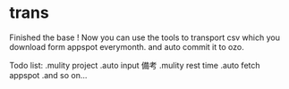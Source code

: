 # trans

Finished the base ! Now you can use the tools to transport csv which you download form appspot everymonth.
and auto commit it to ozo.

Todo list:
.mulity project 
.auto input 備考
.mulity rest time
.auto fetch appspot
.and so on...
